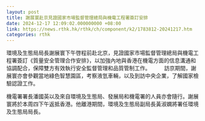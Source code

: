 ```yaml
---
layout: post
title: 謝展寰赴京見證國家市場監督管理總局與機電工程署簽訂安排
date: 2024-12-17 12:09:02.000000000 +08:00
link: https://news.rthk.hk/rthk/ch/component/k2/1783812-20241217.htm
categories: rthk
---
```


環境及生態局局長謝展寰下午啓程前赴北京，見證國家市場監督管理總局與機電工程署簽訂《質量安全管理合作安排》，以加強內地與香港在機電方面的信息溝通和協調配合，保障雙方有效執行安全監督管理和品質管制工作。
　　 
訪京期間，謝展寰亦會參觀當地綠色智慧園區，考察液氫車輛，以及到訪中央企業，了解國家檢驗認證工作。
 
機電署署長潘國英以及來自環境及生態局、發展局和機電署的人員亦會隨行。謝展寰將於本周四下午返抵香港。他離港期間，環境及生態局副局長黃淑嫻將署任環境及生態局局長。
